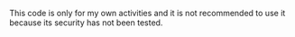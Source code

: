 This code is only for my own activities and it is not recommended to use it because its security has not been tested.
